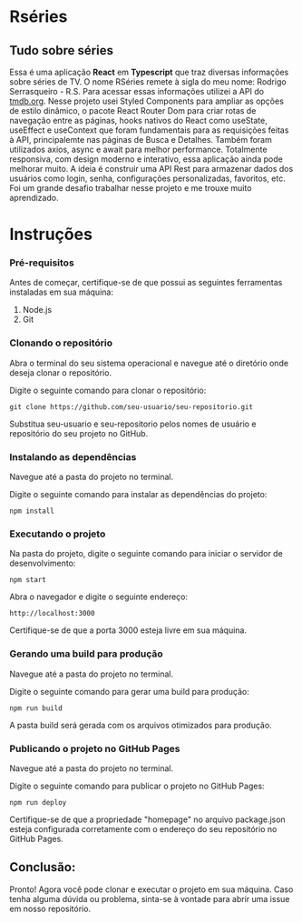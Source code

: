 # Rséries
## Tudo sobre séries

Essa é uma aplicação **React** em **Typescript** que traz diversas informações sobre séries de TV. O nome RSéries remete à sigla do meu nome: Rodrigo Serrasqueiro - R.S. Para acessar essas informações utilizei a API do [tmdb.org](https://www.themoviedb.org/). Nesse projeto usei Styled Components para ampliar as opções de estilo dinâmico, o pacote React Router Dom para criar rotas de navegação entre as páginas, hooks nativos do React como useState, useEffect e useContext que foram fundamentais para as requisições feitas à API, principalemte nas páginas de Busca e Detalhes. Também foram utilizados axios, async e await para melhor performance. Totalmente responsiva, com design moderno e interativo, essa aplicação ainda pode melhorar muito. A ideia é construir uma API Rest para armazenar dados dos usuários como login, senha, configurações personalizadas, favoritos, etc. Foi um grande desafio trabalhar nesse projeto e me trouxe muito aprendizado.

# Instruções

### Pré-requisitos
Antes de começar, certifique-se de que possui as seguintes ferramentas instaladas em sua máquina:

1. Node.js
1. Git

### Clonando o repositório
Abra o terminal do seu sistema operacional e navegue até o diretório onde deseja clonar o repositório.

Digite o seguinte comando para clonar o repositório:

`git clone https://github.com/seu-usuario/seu-repositorio.git`

Substitua seu-usuario e seu-repositorio pelos nomes de usuário e repositório do seu projeto no GitHub.

### Instalando as dependências
Navegue até a pasta do projeto no terminal.

Digite o seguinte comando para instalar as dependências do projeto:

`npm install`

### Executando o projeto
Na pasta do projeto, digite o seguinte comando para iniciar o servidor de desenvolvimento:

`npm start`

Abra o navegador e digite o seguinte endereço:

`http://localhost:3000`

Certifique-se de que a porta 3000 esteja livre em sua máquina.

### Gerando uma build para produção
Navegue até a pasta do projeto no terminal.

Digite o seguinte comando para gerar uma build para produção:

`npm run build`

A pasta build será gerada com os arquivos otimizados para produção.

### Publicando o projeto no GitHub Pages
Navegue até a pasta do projeto no terminal.

Digite o seguinte comando para publicar o projeto no GitHub Pages:

`npm run deploy`

Certifique-se de que a propriedade "homepage" no arquivo package.json esteja configurada corretamente com o endereço do seu repositório no GitHub Pages.

## Conclusão:
Pronto! Agora você pode clonar e executar o projeto em sua máquina. Caso tenha alguma dúvida ou problema, sinta-se à vontade para abrir uma issue em nosso repositório.

